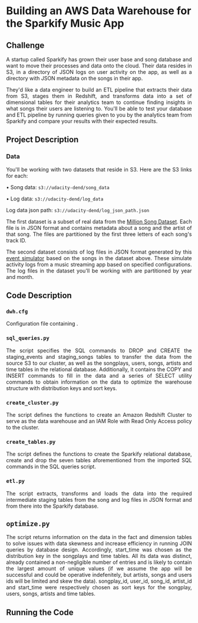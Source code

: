 # Building an AWS Data Warehouse for the Sparkify Music App

## Challenge

<p align=justify>A startup called Sparkify has grown their user base and song database and want to move their processes and data onto the cloud. Their data resides in S3, in a directory of JSON logs on user activity on the app, as well as a directory with JSON metadata on the songs in their app.</p>

<p align=justify>They'd like a data engineer to build an ETL pipeline that extracts their data from S3, stages them in Redshift, and transforms data into a set of dimensional tables for their analytics team to continue finding insights in what songs their users are listening to. You'll be able to test your database and ETL pipeline by running queries given to you by the analytics team from Sparkify and compare your results with their expected results.</p>

## Project Description

### Data

<p align=justify>You'll be working with two datasets that reside in S3. Here are the S3 links for each:</p>

• Song data: ``s3://udacity-dend/song_data``

• Log data: ``s3://udacity-dend/log_data``

Log data json path: ``s3://udacity-dend/log_json_path.json``

<p align=justify>The first dataset is a subset of real data from the <a href=https://labrosa.ee.columbia.edu/millionsong/>Million Song Dataset</a>. Each file is in JSON format and contains metadata about a song and the artist of that song. The files are partitioned by the first three letters of each song's track ID.</p>

<p align=justify>The second dataset consists of log files in JSON format generated by this <a href=https://github.com/Interana/eventsim>event simulator</a> based on the songs in the dataset above. These simulate activity logs from a music streaming app based on specified configurations. The log files in the dataset you'll be working with are partitioned by year and month. </p>

## Code Description

### ``dwh.cfg``

<p align=justify>Configuration file containing .</p>

### ``sql_queries.py``

<p align=justify>The script specifies the SQL commands to DROP and CREATE the staging_events and staging_songs tables to transfer the data from the source S3 to our cluster, as well as the songplays, users, songs, artists and time tables in the relational database. Additionally, it contains the COPY and INSERT commands to fill in the data and a series of SELECT utility commands to obtain information on the data to optimize the warehouse structure with distribution keys and sort keys.</p>

### ``create_cluster.py``

<p align=justify>The script defines the functions to create an Amazon Redshift Cluster to serve as the data warehouse and an IAM Role with Read Only Access policy to the cluster.</p>

### ``create_tables.py``

<p align=justify>The script defines the functions to create the Sparkify relational database, create and drop the seven tables aforementioned from the imported SQL commands in the SQL queries script.</p>

### ``etl.py``

<p align=justify>The script extracts, transforms and loads the data into the required intermediate staging tables from the song and log files in JSON format and from there into the Sparkify database.</p>

## ``optimize.py``

<p align=justify>The script returns information on the data in the fact and dimension tables to solve issues with data skewness and increase efficiency in running JOIN queries by database design. Accordingly, start_time was chosen as the distribution key in the songplays and time tables. All its data was distinct, already contained a non-negligible number of entries and is likely to contain the largest amount of unique values (if we assume the app will be successful and could be operative indefenitely, but artists, songs and users ids will be limited and skew the data). songplay_id, user_id, song_id, artist_id and start_time were respectively chosen as sort keys for the songplay, users, songs, artists and time tables.</p>

## Running the Code



